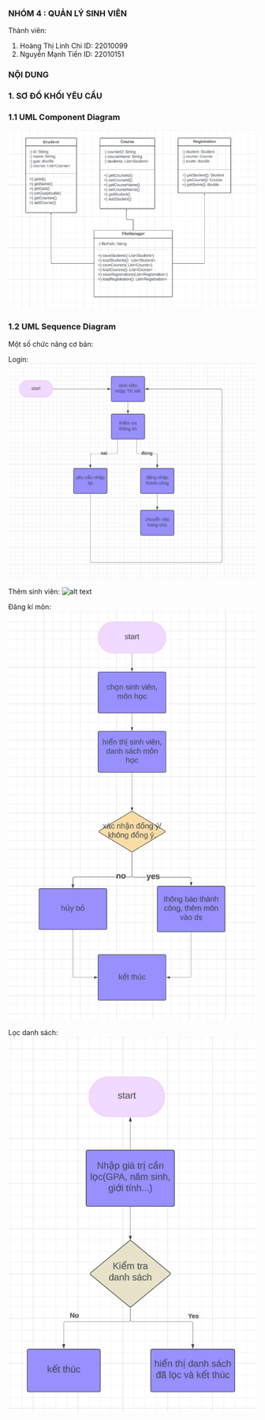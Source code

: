 ### NHÓM 4 : QUẢN LÝ SINH VIÊN 
Thành viên: 
  1. Hoàng Thị Linh Chi
     ID: 22010099
  3. Nguyễn Mạnh Tiến
     ID: 22010151

### NỘI DUNG
### 1. SƠ ĐỒ KHỐI YÊU CẦU
  ### 1.1 UML Component Diagram
   ![alt text](<images/sơ đồ.jpg>)
  
  ### 1.2 UML Sequence Diagram
   Một số chức năng cơ bản:

   Login:
   ![alt text](<images/login.jpg>)

   Thêm sinh viên:
   ![alt text](<images/add sinh viên.jpg>)

   Đăng kí môn:
   ![alt text](<images/đăng kí môn.jpg>)

   Lọc danh sách:
   ![alt text](<images/lọc danh sách.jpg>)


